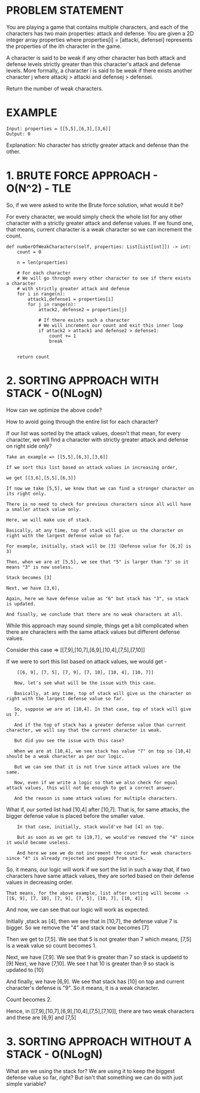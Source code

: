 # PROBLEM STATEMENT

You are playing a game that contains multiple characters, and each of the characters has two main properties: attack and defense. You are given a 2D integer array properties where properties[i] = [attacki, defensei] represents the properties of the ith character in the game.

A character is said to be weak if any other character has both attack and defense levels strictly greater than this character's attack and defense levels. More formally, a character i is said to be weak if there exists another character j where attackj > attacki and defensej > defensei.

Return the number of weak characters.

# EXAMPLE

    Input: properties = [[5,5],[6,3],[3,6]]
    Output: 0

Explanation: No character has strictly greater attack and defense than the other.

# **1. BRUTE FORCE APPROACH - O(N^2) - TLE**

So, if we were asked to write the Brute force solution, what would it be?

For every character, we would simply check the whole list for any other character with a strictly greater attack and defense values. If we found one, that means, current character is a weak character so we can increment the count.


    def numberOfWeakCharacters(self, properties: List[List[int]]) -> int:
        count = 0
        
        n = len(properties)
        
        # For each character
        # We will go through every other character to see if there exists a character 
        # with strictly greater attack and defense
        for i in range(n):
            attack1,defense1 = properties[i]
            for j in range(n):
                attack2, defense2 = properties[j]
                
                # If there exists such a character
                # We will increment our count and exit this inner loop
                if attack2 > attack1 and defense2 > defense1: 
                    count += 1
                    break
                    
        
        return count
		
# **2. SORTING APPROACH WITH STACK - O(NLogN)**

How can we optimize the above code?

How to avoid going through the entire list for each character?

If our list was sorted by the attack values, doesn't that mean, for every character, we will find a character with strictly greater attack and defense on right side only?

	Take an example => [[5,5],[6,3],[3,6]]
	
	If we sort this list based on attack values in increasing order, 
	
	we get [[3,6],[5,5],[6,3]]
	
	If now we take [5,5], we know that we can find a stronger character on its right only. 
	
	There is no need to check for previous characters since all will have a smaller attack value only.
	
	Here, we will make use of stack.
	
	Basically, at any time, top of stack will give us the character on right with the largest defense value so far.
	
	For example, initially, stack will be [3] (Defense value for [6,3] is 3)
	
	Then, when we are at [5,5], we see that "5" is larger than "3' so it means "3" is now useless.
	
	Stack becomes [3]
	
	Next, we have [3,6], 
	
	Again, here we have defense value as "6" but stack has "3", so stack is updated.
	
	And finally, we conclude that there are no weak characters at all. 

	
While this approach may sound simple, things get a bit complicated when there are characters with the same attack values but different defense values.

 Consider this case => [[7,9],[10,7],[6,9],[10,4],[7,5],[7,10]]
 
 If we were to sort this list based on attack values, we would get - 
 
		[[6, 9], [7, 5], [7, 9], [7, 10], [10, 4], [10, 7]]

       Now, let's see what will be the issue with this case.
	   
	   Basically, at any time, top of stack will give us the character on right with the largest defense value so far.
	   
	   So, suppose we are at [10,4]. In that case, top of stack will give us 7.
	   
	   And if the top of stack has a greater defense value than current character, we will say that the current character is weak.
	   
	   But did you see the issue with this case?
	   
	   When we are at [10,4], we see stack has value "7" on top so [10,4] should be a weak character as per our logic.
	   
	   But we can see that it is not true since attack values are the same.
	   
	   Now, even if we write a logic so that we also check for equal attack values, this will not be enough to get a correct answer.
	   
	   And the reason is same attack values for multiple characters.
	   
What if, our sorted list had [10,4] after [10,7]. That is, for same attacks, the bigger defense value is placed before the smaller value.

		In that case, initially, stack would've had [4] on top.
		
		But as soon as we get to [10,7], we would've removed the "4" since it would become useless.
		
		And here we see we do not increment the count for weak characters since "4" is already rejected and popped from stack.
		
So, it means, our logic will work if we sort the list in such a way that, if two characters have same attack values, they are sorted based on their defense values in decreasing order. 

	That means, for the above example, list after sorting will become -> [[6, 9], [7, 10], [7, 9], [7, 5], [10, 7], [10, 4]]

And now, we can see that our logic will work as expected.

Initially ,stack as [4], then we see that in [10,7], the defense value 7 is bigger. So we remove the "4" and stack now becomes [7]

Then we get to [7,5]. We see that 5 is not greater than 7 which means, [7,5] is a weak value so count becomes 1.

Next, we have [7,9]. We see that 9 is greater than 7 so stack is updaetd to [9]
Next, we have [7,10]. We see t hat 10 is greater than 9 so stack is updated to [10]

And finally, we have [6,9]. We see that stack has [10] on top and current character's defense is "9". So it means, it is a weak character.

Count becomes 2.

Hence, in [[7,9],[10,7],[6,9],[10,4],[7,5],[7,10]], there are two weak characters and these are [6,9] and [7,5]


# **3. SORTING APPROACH WITHOUT A STACK - O(NLogN)**

What are we using the stack for? We are using it to keep the biggest defense value so far, right? But isn't that something we can do with just simple variable? 